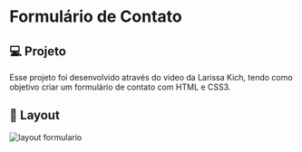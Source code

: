 # Formulário de Contato

## 💻 Projeto

Esse projeto foi desenvolvido através do video da Larissa Kich, tendo como objetivo criar um formulário de contato com HTML e CSS3.

## 🎨 Layout
![layout formulario](https://user-images.githubusercontent.com/93690908/166067783-0af2fbe4-27c8-41eb-b02e-1bda36dd6b5d.JPG)
